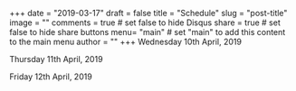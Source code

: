 +++
date = "2019-03-17"
draft = false
title = "Schedule"
slug = "post-title"
image = ""
comments = true	# set false to hide Disqus
share = true	# set false to hide share buttons
menu= "main"		# set "main" to add this content to the main menu
author = ""
+++
Wednesday 10th April, 2019

Thursday 11th April, 2019

Friday 12th April, 2019
